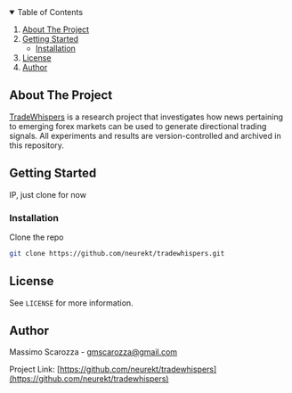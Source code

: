 <!-- TABLE OF CONTENTS -->
<details open="open">
  <summary>Table of Contents</summary>
  <ol>
    <li>
      <a href="#about-the-project">About The Project</a>
    </li>
    <li>
      <a href="#getting-started">Getting Started</a>
      <ul>
        <li><a href="#installation">Installation</a></li>
      </ul>
    </li>
    <li><a href="#license">License</a></li>
    <li><a href="#author">Author</a></li>
  </ol>
</details>



<!-- ABOUT THE PROJECT -->
## About The Project

[TradeWhispers](https://github.com/neurekt/tradewhispers) is a research project that investigates how news pertaining to emerging forex markets can be used to generate directional trading signals.
All experiments and results are version-controlled and archived in this repository.

<!-- GETTING STARTED -->
## Getting Started

IP, just clone for now

### Installation

Clone the repo
   ```sh
   git clone https://github.com/neurekt/tradewhispers.git
   ```

<!-- LICENSE -->
## License

See `LICENSE` for more information.


<!-- Author -->
## Author

Massimo Scarozza - gmscarozza@gmail.com

Project Link: [https://github.com/neurekt/tradewhispers](https://github.com/neurekt/tradewhispers)
